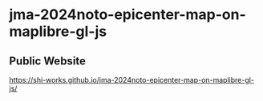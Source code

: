 # jma-2024noto-epicenter-map-on-maplibre-gl-js
## Public Website
https://shi-works.github.io/jma-2024noto-epicenter-map-on-maplibre-gl-js/
